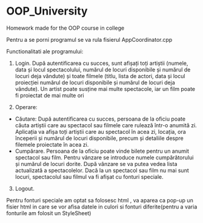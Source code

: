 # OOP_University
Homework made for the OOP course in college

Pentru a se porni programul se va rula fisierul AppCoordinator.cpp

Functionalitati ale programului:

1. Login. După autentificarea cu succes, sunt afișați toți artiștii (numele, data și locul
spectacolului, numărul de locuri disponibile și numărul de locuri deja vândute) și toate filmele
(titlu, lista de actori, data și locul proiecției numărul de locuri disponibile și numărul de locuri
deja vândute). Un artist poate susține mai multe spectacole, iar un film poate fi proiectat de
mai multe ori

2. Operare:
- Căutare: După autentificarea cu succes, persoana de la oficiu poate căuta artiștii care
au spectacol sau filmele care rulează într-o anumită zi. Aplicația va afișa toți artiștii
care au spectacol în acea zi, locația, ora începerii și numărul de locuri disponibile,
precum și detaliile despre filemele proiectate în acea zi.
- Cumpărare. Persoana de la oficiu poate vinde bilete pentru un anumit spectacol sau
film. Pentru vânzare se introduce numele cumpărătorului și numărul de locuri dorite.
După vânzare se va putea vedea lista actualizată a spectacolelor. Dacă la un spectacol
sau film nu mai sunt locuri, spectacolul sau filmul va fi afișat cu fonturi speciale.

3. Logout.

Pentru fonturi speciale am optat sa folosesc html , va aparea ca pop-up un fisier html in care se vor afisa datele in culori si fonturi diferite(pentru a varia fonturile am folosit un StyleSheet) 

